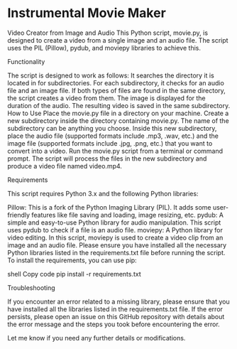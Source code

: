 # Instrumental Movie Maker

Video Creator from Image and Audio
This Python script, movie.py, is designed to create a video from a single image and an audio file. The script uses the PIL (Pillow), pydub, and moviepy libraries to achieve this.

Functionality

The script is designed to work as follows:
It searches the directory it is located in for subdirectories.
For each subdirectory, it checks for an audio file and an image file.
If both types of files are found in the same directory, the script creates a video from them. The image is displayed for the duration of the audio. The resulting video is saved in the same subdirectory.
How to Use
Place the movie.py file in a directory on your machine.
Create a new subdirectory inside the directory containing movie.py. The name of the subdirectory can be anything you choose.
Inside this new subdirectory, place the audio file (supported formats include .mp3, .wav, etc.) and the image file (supported formats include .jpg, .png, etc.) that you want to convert into a video.
Run the movie.py script from a terminal or command prompt. The script will process the files in the new subdirectory and produce a video file named video.mp4.

Requirements

This script requires Python 3.x and the following Python libraries:

Pillow: This is a fork of the Python Imaging Library (PIL). It adds some user-friendly features like file saving and loading, image resizing, etc.
pydub: A simple and easy-to-use Python library for audio manipulation. This script uses pydub to check if a file is an audio file.
moviepy: A Python library for video editing. In this script, moviepy is used to create a video clip from an image and an audio file.
Please ensure you have installed all the necessary Python libraries listed in the requirements.txt file before running the script. To install the requirements, you can use pip:

shell
Copy code
pip install -r requirements.txt

Troubleshooting

If you encounter an error related to a missing library, please ensure that you have installed all the libraries listed in the requirements.txt file. If the error persists, please open an issue on this GitHub repository with details about the error message and the steps you took before encountering the error.

Let me know if you need any further details or modifications.
